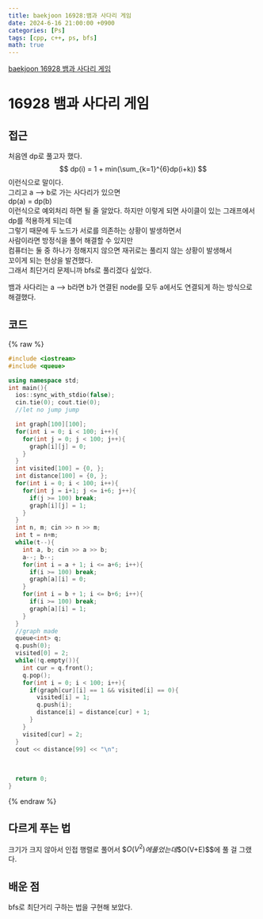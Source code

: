 ```yaml
---
title: baekjoon 16928:뱀과 사다리 게임
date: 2024-6-16 21:00:00 +0900
categories: [Ps]
tags: [cpp, c++, ps, bfs]
math: true
---
```


[baekjoon 16928 뱀과 사다리 게임](https://www.acmicpc.net/problem/16928)

# 16928 뱀과 사다리 게임


## 접근
처음엔 dp로 풀고자 했다.
$$  
dp(i) = 1 + min(\sum_{k=1}^{6}dp(i+k))
$$
이런식으로 말이다.  
그리고 a --> b로 가는 사다리가 있으면  
dp(a) = dp(b)  
이런식으로 예외처리 하면 될 줄 알았다.
하지만 이렇게 되면 사이클이 있는 그래프에서 dp를 적용하게 되는데  
그렇기 때문에 두 노드가 서로를 의존하는 상황이 발생하면서  
사람이라면 방정식을 풀어 해결할 수 있지만  
컴퓨터는 둘 중 하나가 정해지지 않으면 재귀로는 풀리지 않는 상황이 발생해서  
꼬이게 되는 현상을 발견했다.  
그래서 최단거리 문제니까 bfs로 풀리겠다 싶었다.  

뱀과 사다리는 a --> b라면 b가 연결된 node를 모두 a에서도 연결되게 하는 방식으로 해결했다.

## 코드
{% raw %}
```cpp
#include <iostream>
#include <queue>

using namespace std;
int main(){
  ios::sync_with_stdio(false);
  cin.tie(0); cout.tie(0);
  //let no jump jump

  int graph[100][100];
  for(int i = 0; i < 100; i++){
    for(int j = 0; j < 100; j++){
      graph[i][j] = 0;
    }
  }
  int visited[100] = {0, };
  int distance[100] = {0, };
  for(int i = 0; i < 100; i++){
    for(int j = i+1; j <= i+6; j++){
      if(j >= 100) break;
      graph[i][j] = 1;
    }
  }
  int n, m; cin >> n >> m;
  int t = n+m;
  while(t--){
    int a, b; cin >> a >> b;
    a--; b--;
    for(int i = a + 1; i <= a+6; i++){
      if(i >= 100) break;
      graph[a][i] = 0;
    }
    for(int i = b + 1; i <= b+6; i++){
      if(i >= 100) break;
      graph[a][i] = 1;
    }
  }
  //graph made
  queue<int> q;
  q.push(0);
  visited[0] = 2;
  while(!q.empty()){
    int cur = q.front();
    q.pop();
    for(int i = 0; i < 100; i++){
      if(graph[cur][i] == 1 && visited[i] == 0){
        visited[i] = 1;
        q.push(i);
        distance[i] = distance[cur] + 1;
      }
    }
    visited[cur] = 2;
  }
  cout << distance[99] << "\n";
  
  
  
  return 0;
}
```
{% endraw %}
 
## 다르게 푸는 법
크기가 크지 않아서 인접 행렬로 풀어서 \$$O(V^2)$$에 풀었는데  
\$$O(V+E)$$에 풀 걸 그랬다.

## 배운 점
bfs로 최단거리 구하는 법을 구현해 보았다.

